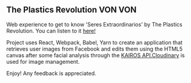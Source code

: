 ## The Plastics Revolution VON VON

Web experience to get to know 'Seres Extraordinarios' by The Plastics Revolution. You can listen to it [here!](https://open.spotify.com/album/11bAKceham18ASNvXbEzbB) 

Project uses React, Webpack, Babel, Yarn to create an application that retrieves user images from Facebook and edits them using the HTML5 canvas after some facial analysis through the [KAIROS API.](https://www.kairos.com/)[Cloudinary](http://cloudinary.com/) is used for image management.

Enjoy! Any feedback is appreciated.
